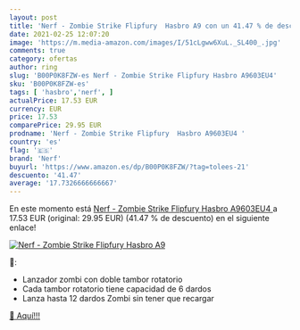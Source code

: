 ```yaml
---
layout: post
title: 'Nerf - Zombie Strike Flipfury  Hasbro A9 con un 41.47 % de descuento'
date: 2021-02-25 12:07:20
image: 'https://m.media-amazon.com/images/I/51cLgww6XuL._SL400_.jpg'
comments: true
category: ofertas
author: ring
slug: 'B00P0K8FZW-es Nerf - Zombie Strike Flipfury Hasbro A9603EU4'
sku: 'B00P0K8FZW-es'
tags: [ 'hasbro','nerf', ]
actualPrice: 17.53 EUR
currency: EUR
price: 17.53
comparePrice: 29.95 EUR
prodname: 'Nerf - Zombie Strike Flipfury  Hasbro A9603EU4 '
country: 'es'
flag: '🇪🇸'
brand: 'Nerf'
buyurl: 'https://www.amazon.es/dp/B00P0K8FZW/?tag=tolees-21'
descuento: '41.47'
average: '17.7326666666667'
---
```


En este momento está [Nerf - Zombie Strike Flipfury  Hasbro A9603EU4 ](https://www.amazon.es/dp/B00P0K8FZW/?tag=tolees-21) a 17.53 EUR (original: 29.95 EUR) (41.47 %  de descuento) en el siguiente enlace!

[![Nerf - Zombie Strike Flipfury  Hasbro A9](https://m.media-amazon.com/images/I/51cLgww6XuL._SL400_.jpg)](https://www.amazon.es/dp/B00P0K8FZW/?tag=tolees-21)

🔎:

- Lanzador zombi con doble tambor rotatorio
- Cada tambor rotatorio tiene capacidad de 6 dardos
- Lanza hasta 12 dardos Zombi sin tener que recargar

[🛒 Aquí!!!](https://www.amazon.es/dp/B00P0K8FZW/?tag=tolees-21)

